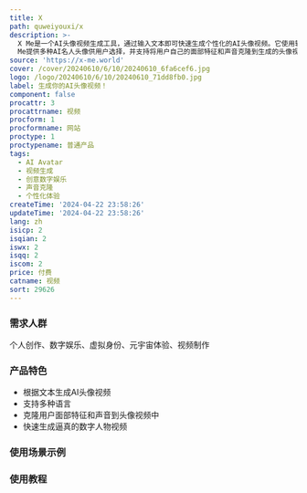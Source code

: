 ```yaml
---
title: X
path: quweiyouxi/x
description: >-
  X Me是一个AI头像视频生成工具，通过输入文本即可快速生成个性化的AI头像视频。它使用轻量级的AI模型，无需复杂的训练过程，快速生成逼真的数字人物视频。X
  Me提供多种AI名人头像供用户选择，并支持将用户自己的面部特征和声音克隆到生成的头像视频中。用户可以根据自己的喜好和需求，自由创造个性化的AI头像视频。
source: 'https://x-me.world'
cover: /cover/20240610/6/10/20240610_6fa6cef6.jpg
logo: /logo/20240610/6/10/20240610_71dd8fb0.jpg
label: 生成你的AI头像视频！
component: false
procattr: 3
procattrname: 视频
procform: 1
procformname: 网站
proctype: 1
proctypename: 普通产品
tags:
  - AI Avatar
  - 视频生成
  - 创意数字娱乐
  - 声音克隆
  - 个性化体验
createTime: '2024-04-22 23:58:26'
updateTime: '2024-04-22 23:58:26'
lang: zh
isicp: 2
isqian: 2
iswx: 2
isqq: 2
iscom: 2
price: 付费
catname: 视频
sort: 29626
---
```




### 需求人群
个人创作、数字娱乐、虚拟身份、元宇宙体验、视频制作

### 产品特色
* 根据文本生成AI头像视频
* 支持多种语言
* 克隆用户面部特征和声音到头像视频中
* 快速生成逼真的数字人物视频

### 使用场景示例


### 使用教程


  
